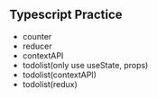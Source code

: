 ## Typescript Practice
- counter
- reducer
- contextAPI
- todolist(only use useState, props)
- todolist(contextAPI)
- todolist(redux)